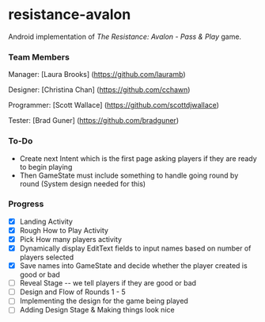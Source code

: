 # resistance-avalon
Android implementation of <em>The Resistance: Avalon - Pass &amp; Play</em> game.

### Team Members

Manager: [Laura Brooks] (https://github.com/lauramb)

Designer: [Christina Chan] (https://github.com/cchawn)

Programmer: [Scott Wallace] (https://github.com/scottdjwallace)

Tester: [Brad Guner] (https://github.com/bradguner)

### To-Do
* Create next Intent which is the first page asking players if they are ready to begin playing
* Then GameState must include something to handle going round by round (System design needed for this)

### Progress
- [x] Landing Activity
- [x] Rough How to Play Activity
- [x] Pick How many players activity
- [x] Dynamically display EditText fields to input names based on number of players selected
- [x] Save names into GameState and decide whether the player created is good or bad
- [ ] Reveal Stage -- we tell players if they are good or bad
- [ ] Design and Flow of Rounds 1 - 5 
- [ ] Implementing the design for the game being played
- [ ] Adding Design Stage & Making things look nice
